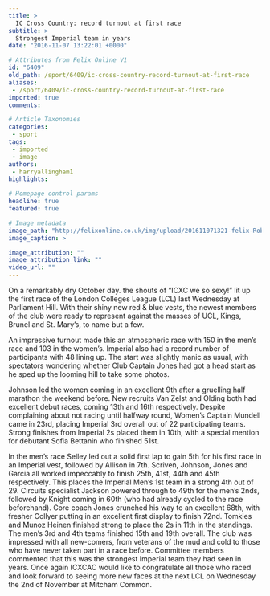 ```yaml
---
title: >
  IC Cross Country: record turnout at first race
subtitle: >
  Strongest Imperial team in years
date: "2016-11-07 13:22:01 +0000"

# Attributes from Felix Online V1
id: "6409"
old_path: /sport/6409/ic-cross-country-record-turnout-at-first-race
aliases:
 - /sport/6409/ic-cross-country-record-turnout-at-first-race
imported: true
comments:

# Article Taxonomies
categories:
 - sport
tags:
 - imported
 - image
authors:
 - harryallingham1
highlights:

# Homepage control params
headline: true
featured: true

# Image metadata
image_path: "http://felixonline.co.uk/img/upload/201611071321-felix-Robpoint.jpeg"
image_caption: >

image_attribution: ""
image_attribution_link: ""
video_url: ""
---
```


On a remarkably dry October day. the shouts of “ICXC we so sexy!” lit up the first race of the London Colleges League (LCL) last Wednesday at Parliament Hill. With their shiny new red &amp; blue vests, the newest members of the club were ready to represent against the masses of UCL, Kings, Brunel and St. Mary’s, to name but a few.

An impressive turnout made this an atmospheric race with 150 in the men’s race and 103 in the women’s. Imperial also had a record number of participants with 48 lining up. The start was slightly manic as usual, with spectators  wondering whether Club Captain Jones had got a head start as he sped up the looming hill to take some photos.

Johnson led the women coming in an excellent 9th after a gruelling half         marathon the weekend before. New recruits Van Zelst and Olding both had excellent debut races, coming 13th and 16th respectively. Despite complaining about not racing until halfway round, Women’s Captain Mundell came in 23rd, placing Imperial 3rd overall out of 22 participating teams. Strong finishes from Imperial 2s placed them in 10th, with a special mention for debutant Sofia Bettanin who finished 51st.

In the men’s race Selley led out a solid first lap to gain 5th for his first race in an Imperial vest, followed by Allison in 7th. Scriven, Johnson, Jones and Garcia all worked impeccably to finish 25th, 41st, 44th and 45th respectively. This places the Imperial Men’s 1st team in a strong 4th out of 29.
  Circuits specialist Jackson powered through to 49th for the men’s 2nds, followed by Knight coming in 60th (who had already cycled to the race beforehand). Core coach Jones crunched his way to an excellent 68th, with fresher Collyer putting in an excellent first display to finish 72nd. Tomkies and Munoz Heinen finished strong to place the 2s in 11th in the standings. The men’s 3rd and 4th teams finished 15th and 19th overall.
   The club was impressed with all new-comers, from veterans of the mud and cold to those who have never taken part in a race before. Committee members commented that this was the strongest Imperial team they had seen in years. Once again ICXCAC would like to congratulate all those who raced and look forward to seeing more new faces at the next LCL on Wednesday the 2nd of November at Mitcham Common.

